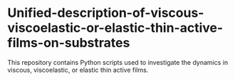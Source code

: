 # Unified-description-of-viscous-viscoelastic-or-elastic-thin-active-films-on-substrates
This repository contains Python scripts used to investigate the dynamics in viscous, viscoelastic, or elastic thin active films.
